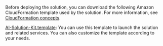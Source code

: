Before deploying the solution, you can download the following Amazon CloudFormation template used by the solution. For more information, see [CloudFormation concepts](https://docs.aws.amazon.com/AWSCloudFormation/latest/UserGuide/cfn-whatis-concepts.html).

[AI-Solution-Kit.template](https://aws-gcr-solutions.s3.cn-north-1.amazonaws.com.cn/Aws-gcr-ai-solution-kit/latest/AI-Solution-Kit.template): You can use this template to launch the solution and related services. You can also customize the template according to your needs.